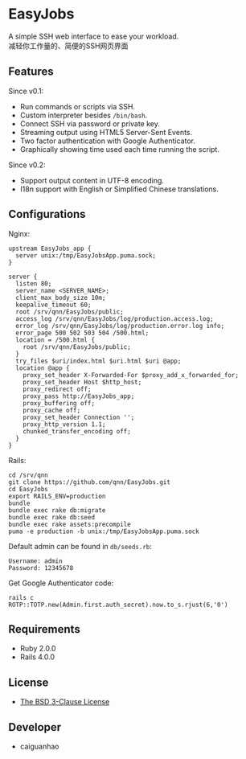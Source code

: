 EasyJobs
========

A simple SSH web interface to ease your workload.  
减轻你工作量的、简便的SSH网页界面

Features
--------

Since v0.1:

* Run commands or scripts via SSH.
* Custom interpreter besides ``/bin/bash``.
* Connect SSH via password or private key.
* Streaming output using HTML5 Server-Sent Events.
* Two factor authentication with Google Authenticator.
* Graphically showing time used each time running the script.

Since v0.2:

* Support output content in UTF-8 encoding.
* I18n support with English or Simplified Chinese translations.

Configurations
--------------

Nginx:

    upstream EasyJobs_app {
      server unix:/tmp/EasyJobsApp.puma.sock;
    }

    server {
      listen 80;
      server_name <SERVER_NAME>;
      client_max_body_size 10m;
      keepalive_timeout 60;
      root /srv/qnn/EasyJobs/public;
      access_log /srv/qnn/EasyJobs/log/production.access.log;
      error_log /srv/qnn/EasyJobs/log/production.error.log info;
      error_page 500 502 503 504 /500.html;
      location = /500.html {
        root /srv/qnn/EasyJobs/public;
      }
      try_files $uri/index.html $uri.html $uri @app;
      location @app {
        proxy_set_header X-Forwarded-For $proxy_add_x_forwarded_for;
        proxy_set_header Host $http_host;
        proxy_redirect off;
        proxy_pass http://EasyJobs_app;
        proxy_buffering off;
        proxy_cache off;
        proxy_set_header Connection '';
        proxy_http_version 1.1;
        chunked_transfer_encoding off;
      }
    }

Rails:

    cd /srv/qnn
    git clone https://github.com/qnn/EasyJobs.git
    cd EasyJobs
    export RAILS_ENV=production
    bundle
    bundle exec rake db:migrate
    bundle exec rake db:seed
    bundle exec rake assets:precompile
    puma -e production -b unix:/tmp/EasyJobsApp.puma.sock

Default admin can be found in ``db/seeds.rb``:

    Username: admin
    Password: 12345678

Get Google Authenticator code:

    rails c
    ROTP::TOTP.new(Admin.first.auth_secret).now.to_s.rjust(6,'0')

Requirements
------------

* Ruby 2.0.0
* Rails 4.0.0

License
-------

* [The BSD 3-Clause License](https://github.com/qnn/EasyJobs/blob/master/LICENSE)

Developer
---------

* caiguanhao

